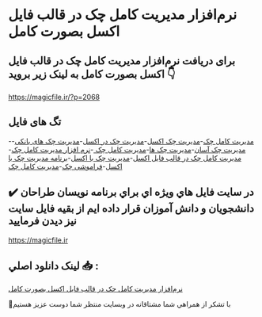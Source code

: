 # نرم‌افزار مدیریت کامل چک در قالب فایل اکسل بصورت کامل

## برای دریافت نرم‌افزار مدیریت کامل چک در قالب فایل اکسل بصورت کامل به لینک زیر بروید 👇

https://magicfile.ir/?p=2068

## تگ های فایل

-[مديريت کامل چک](https://magicfile.ir/product/%d9%86%d8%b1%d9%85-%d8%a7%d9%81%d8%b2%d8%a7%d8%b1-%d9%85%d8%af%d9%8a%d8%b1%d9%8a%d8%aa-%da%a9%d8%a7%d9%85%d9%84-%da%86%da%a9-%d8%af%d8%b1-%d9%81%d8%a7%d9%8a%d9%84-%d8%a7%da%a9%d8%b3%d9%84/)-[مدیریت چک اکسل](https://magicfile.ir/product/%d9%86%d8%b1%d9%85-%d8%a7%d9%81%d8%b2%d8%a7%d8%b1-%d9%85%d8%af%d9%8a%d8%b1%d9%8a%d8%aa-%da%a9%d8%a7%d9%85%d9%84-%da%86%da%a9-%d8%af%d8%b1-%d9%81%d8%a7%d9%8a%d9%84-%d8%a7%da%a9%d8%b3%d9%84/)-[مدیریت چک در اکسل](https://magicfile.ir/product/%d9%86%d8%b1%d9%85-%d8%a7%d9%81%d8%b2%d8%a7%d8%b1-%d9%85%d8%af%d9%8a%d8%b1%d9%8a%d8%aa-%da%a9%d8%a7%d9%85%d9%84-%da%86%da%a9-%d8%af%d8%b1-%d9%81%d8%a7%d9%8a%d9%84-%d8%a7%da%a9%d8%b3%d9%84/)-[مدیریت چک های بانکی](https://magicfile.ir/product/%d9%86%d8%b1%d9%85-%d8%a7%d9%81%d8%b2%d8%a7%d8%b1-%d9%85%d8%af%d9%8a%d8%b1%d9%8a%d8%aa-%da%a9%d8%a7%d9%85%d9%84-%da%86%da%a9-%d8%af%d8%b1-%d9%81%d8%a7%d9%8a%d9%84-%d8%a7%da%a9%d8%b3%d9%84/)-[مدیریت چک آسان](https://magicfile.ir/product/%d9%86%d8%b1%d9%85-%d8%a7%d9%81%d8%b2%d8%a7%d8%b1-%d9%85%d8%af%d9%8a%d8%b1%d9%8a%d8%aa-%da%a9%d8%a7%d9%85%d9%84-%da%86%da%a9-%d8%af%d8%b1-%d9%81%d8%a7%d9%8a%d9%84-%d8%a7%da%a9%d8%b3%d9%84/)-[مدیریت چک ها](https://magicfile.ir/product/%d9%86%d8%b1%d9%85-%d8%a7%d9%81%d8%b2%d8%a7%d8%b1-%d9%85%d8%af%d9%8a%d8%b1%d9%8a%d8%aa-%da%a9%d8%a7%d9%85%d9%84-%da%86%da%a9-%d8%af%d8%b1-%d9%81%d8%a7%d9%8a%d9%84-%d8%a7%da%a9%d8%b3%d9%84/)-[مدیریت کامل چک ](https://magicfile.ir/product/%d9%86%d8%b1%d9%85-%d8%a7%d9%81%d8%b2%d8%a7%d8%b1-%d9%85%d8%af%d9%8a%d8%b1%d9%8a%d8%aa-%da%a9%d8%a7%d9%85%d9%84-%da%86%da%a9-%d8%af%d8%b1-%d9%81%d8%a7%d9%8a%d9%84-%d8%a7%da%a9%d8%b3%d9%84/)-[نرم افزار مدیریت کامل چک](https://magicfile.ir/product/%d9%86%d8%b1%d9%85-%d8%a7%d9%81%d8%b2%d8%a7%d8%b1-%d9%85%d8%af%d9%8a%d8%b1%d9%8a%d8%aa-%da%a9%d8%a7%d9%85%d9%84-%da%86%da%a9-%d8%af%d8%b1-%d9%81%d8%a7%d9%8a%d9%84-%d8%a7%da%a9%d8%b3%d9%84/)-[مدیریت کامل چک در قالب فایل اکسل](https://magicfile.ir/product/%d9%86%d8%b1%d9%85-%d8%a7%d9%81%d8%b2%d8%a7%d8%b1-%d9%85%d8%af%d9%8a%d8%b1%d9%8a%d8%aa-%da%a9%d8%a7%d9%85%d9%84-%da%86%da%a9-%d8%af%d8%b1-%d9%81%d8%a7%d9%8a%d9%84-%d8%a7%da%a9%d8%b3%d9%84/)-[مدیریت چک با اکسل](https://magicfile.ir/product/%d9%86%d8%b1%d9%85-%d8%a7%d9%81%d8%b2%d8%a7%d8%b1-%d9%85%d8%af%d9%8a%d8%b1%d9%8a%d8%aa-%da%a9%d8%a7%d9%85%d9%84-%da%86%da%a9-%d8%af%d8%b1-%d9%81%d8%a7%d9%8a%d9%84-%d8%a7%da%a9%d8%b3%d9%84/)-[برنامه مدیریت چک با اکسل](https://magicfile.ir/product/%d9%86%d8%b1%d9%85-%d8%a7%d9%81%d8%b2%d8%a7%d8%b1-%d9%85%d8%af%d9%8a%d8%b1%d9%8a%d8%aa-%da%a9%d8%a7%d9%85%d9%84-%da%86%da%a9-%d8%af%d8%b1-%d9%81%d8%a7%d9%8a%d9%84-%d8%a7%da%a9%d8%b3%d9%84/)-[فراموشی چک](https://magicfile.ir/product/%d9%86%d8%b1%d9%85-%d8%a7%d9%81%d8%b2%d8%a7%d8%b1-%d9%85%d8%af%d9%8a%d8%b1%d9%8a%d8%aa-%da%a9%d8%a7%d9%85%d9%84-%da%86%da%a9-%d8%af%d8%b1-%d9%81%d8%a7%d9%8a%d9%84-%d8%a7%da%a9%d8%b3%d9%84/)-[مدیریت کامل چک](https://magicfile.ir/product/%d9%86%d8%b1%d9%85-%d8%a7%d9%81%d8%b2%d8%a7%d8%b1-%d9%85%d8%af%d9%8a%d8%b1%d9%8a%d8%aa-%da%a9%d8%a7%d9%85%d9%84-%da%86%da%a9-%d8%af%d8%b1-%d9%81%d8%a7%d9%8a%d9%84-%d8%a7%da%a9%d8%b3%d9%84/)

## ✔️ در سايت فايل هاي ويژه اي براي برنامه نويسان طراحان دانشجويان و دانش آموزان قرار داده ايم از بقيه فايل سايت نيز ديدن فرماييد

https://magicfile.ir


## لينک دانلود اصلي 📥 :

[نرم‌افزار مدیریت کامل چک در قالب فایل اکسل بصورت کامل](https://magicfile.ir/product/%d9%86%d8%b1%d9%85-%d8%a7%d9%81%d8%b2%d8%a7%d8%b1-%d9%85%d8%af%d9%8a%d8%b1%d9%8a%d8%aa-%da%a9%d8%a7%d9%85%d9%84-%da%86%da%a9-%d8%af%d8%b1-%d9%81%d8%a7%d9%8a%d9%84-%d8%a7%da%a9%d8%b3%d9%84/) 


🙏با تشکر از همراهي شما مشتاقانه در وبسایت منتظر شما دوست عزیز هستیم

